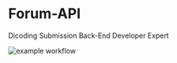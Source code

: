 # Forum-API
Dicoding Submission Back-End Developer Expert

![example workflow](https://github.com/DanarVirkan/Forum-API/actions/workflows/ci.yml/badge.svg)
